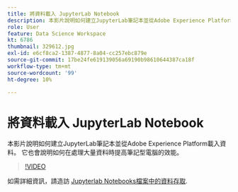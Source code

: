 ```yaml
---
title: 將資料載入 JupyterLab Notebook
description: 本影片說明如何建立JupyterLab筆記本並從Adobe Experience Platform載入資料。 它也會說明如何在處理大量資料時提高筆記型電腦的效能。
role: User
feature: Data Science Workspace
kt: 6786
thumbnail: 329612.jpg
exl-id: e6cf8ca2-1387-4877-8a04-cc257ebc879e
source-git-commit: 17be24fe619139056a69190b98610644387ca18f
workflow-type: tm+mt
source-wordcount: '99'
ht-degree: 10%

---
```


# 將資料載入 JupyterLab Notebook

本影片說明如何建立JupyterLab筆記本並從Adobe Experience Platform載入資料。 它也會說明如何在處理大量資料時提高筆記型電腦的效能。

>[!VIDEO](https://video.tv.adobe.com/v/329612?quality=12&learn=on)

如需詳細資訊，請造訪 [Jupyterlab Notebooks檔案中的資料存取](https://experienceleague.adobe.com/docs/experience-platform/data-science-workspace/jupyterlab/access-notebook-data.html).